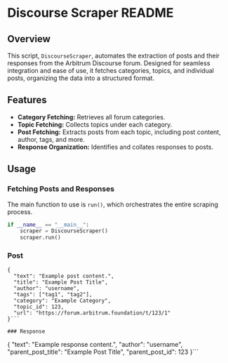 # Discourse Scraper README

## Overview
This script, `DiscourseScraper`, automates the extraction of posts and their responses from the Arbitrum Discourse forum. Designed for seamless integration and ease of use, it fetches categories, topics, and individual posts, organizing the data into a structured format.

## Features
- **Category Fetching:** Retrieves all forum categories.
- **Topic Fetching:** Collects topics under each category.
- **Post Fetching:** Extracts posts from each topic, including post content, author, tags, and more.
- **Response Organization:** Identifies and collates responses to posts.

## Usage

### Fetching Posts and Responses
The main function to use is `run()`, which orchestrates the entire scraping process.

```python
if __name__ == "__main__":
    scraper = DiscourseScraper()
    scraper.run()
```

### Post

```
{
  "text": "Example post content.",
  "title": "Example Post Title",
  "author": "username",
  "tags": ["tag1", "tag2"],
  "category": "Example Category",
  "topic_id": 123,
  "url": "https://forum.arbitrum.foundation/t/123/1"
}```

### Response

```
{
  "text": "Example response content.",
  "author": "username",
  "parent_post_title": "Example Post Title",
  "parent_post_id": 123
}```